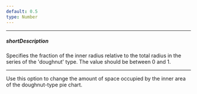 ```yaml
---
default: 0.5
type: Number
---
```

---
##### shortDescription
Specifies the fraction of the inner radius relative to the total radius in the series of the 'doughnut' type. The value should be between 0 and 1.

---
Use this option to change the amount of space occupied by the inner area of the doughnut-type pie chart.